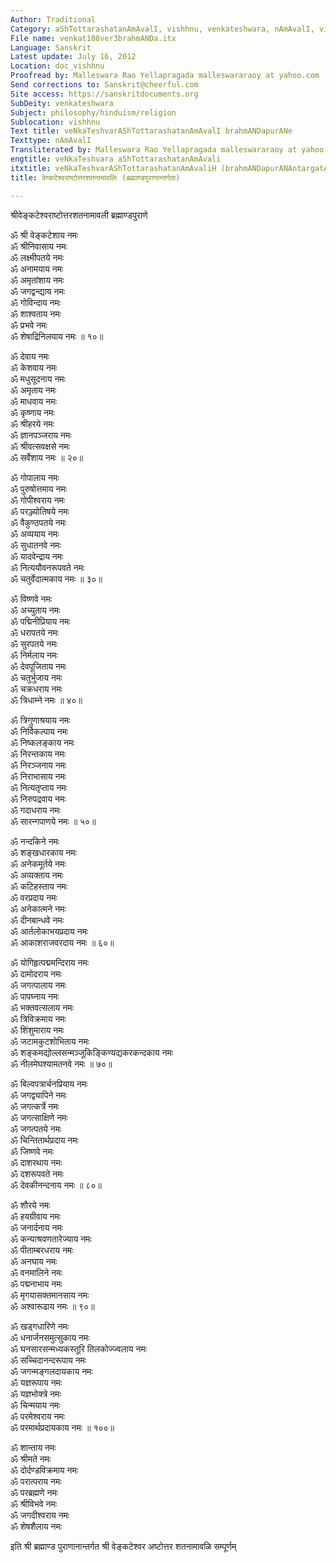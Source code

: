 ```yaml
---
Author: Traditional
Category: aShTottarashatanAmAvalI, vishhnu, venkateshwara, nAmAvalI, vishnu
File name: venkat108ver3brahmANDa.itx
Language: Sanskrit
Latest update: July 16, 2012
Location: doc_vishhnu
Proofread by: Malleswara Rao Yellapragada malleswararaoy at yahoo.com
Send corrections to: Sanskrit@cheerful.com
Site access: https://sanskritdocuments.org
SubDeity: venkateshwara
Subject: philosophy/hinduism/religion
Sublocation: vishhnu
Text title: veNkaTeshvarAShTottarashatanAmAvalI brahmANDapurANe
Texttype: nAmAvalI
Transliterated by: Malleswara Rao Yellapragada malleswararaoy at yahoo.com
engtitle: veNkaTeshvara aShTottarashatanAmAvali
itxtitle: veNkaTeshvarAShTottarashatanAmAvaliH (brahmANDapurANAntargatA)
title: वेण्कटेश्वराष्टोत्तरशतनामावलिः (ब्रह्माण्डपुराणान्तर्गता)

---
```

  
 श्रीवेङ्कटेश्वराष्टोत्तरशतनामावली ब्रह्माण्डपुराणे   
  
ॐ श्री वेङ्कटेशाय नमः  
ॐ श्रीनिवासाय नमः  
ॐ लक्ष्मीपतये नमः  
ॐ अनामयाय नमः  
ॐ अमृतांशाय नमः  
ॐ जगद्वन्द्याय नमः  
ॐ गोविन्दाय नमः  
ॐ शाश्वताय नमः  
ॐ प्रभवे नमः  
ॐ शेषाद्रिनिलयाय नमः ॥ १०॥  
  
ॐ देवाय नमः  
ॐ केशवाय नमः  
ॐ मधुसूदनाय नमः  
ॐ अमृताय नमः  
ॐ माधवाय नमः  
ॐ कृष्णाय नमः  
ॐ श्रीहरये नमः  
ॐ ज्ञानपञ्जराय नमः  
ॐ श्रीवत्सवक्षसे नमः  
ॐ सर्वेशाय नमः ॥ २०॥  
  
ॐ गोपालाय नमः  
ॐ पुरुषोत्तमाय नमः  
ॐ गोपीश्वराय नमः  
ॐ परञ्ज्योतिषये नमः  
ॐ वैकुण्ठपतये नमः  
ॐ अव्ययाय नमः  
ॐ सुधातनवे नमः  
ॐ यादवेन्द्राय नमः  
ॐ नित्ययौवनरूपवते नमः  
ॐ चतुर्वेदात्मकाय नमः ॥ ३०॥  
  
ॐ विष्णवे नमः  
ॐ अच्युताय नमः  
ॐ पद्मिनीप्रियाय नमः  
ॐ धरापतये नमः  
ॐ सुरपतये नमः  
ॐ निर्मलाय नमः  
ॐ देवपूजिताय नमः  
ॐ चतुर्भुजाय नमः  
ॐ चक्रधराय नमः  
ॐ त्रिधाम्ने नमः ॥ ४०॥  
  
ॐ त्रिगुणाश्रयाय नमः  
ॐ निर्विकल्पाय नमः  
ॐ निष्कलङ्काय नमः  
ॐ निरन्तकाय नमः  
ॐ निरञ्जनाय नमः  
ॐ निराभासाय नमः  
ॐ नित्यतृप्ताय नमः  
ॐ निरुपद्रवाय नमः  
ॐ गदाधराय नमः  
ॐ सारन्गपाणये नमः ॥ ५०॥  
  
ॐ नन्दकिने नमः   
ॐ शङ्खधारकाय नमः  
ॐ अनेकमूर्तये नमः  
ॐ अव्यक्ताय नमः  
ॐ कटिहस्ताय नमः  
ॐ वरप्रदाय नमः  
ॐ अनेकात्मने नमः  
ॐ दीनबान्धवे नमः  
ॐ आर्तलोकाभयप्रदाय नमः  
ॐ आकाशराजवरदाय नमः ॥ ६०॥  
  
ॐ योगिहृत्पद्ममन्दिराय नमः   
ॐ दामोदराय नमः  
ॐ जगत्पालाय नमः  
ॐ पापघ्नाय नमः  
ॐ भक्तवत्सलाय नमः  
ॐ त्रिविक्रमाय नमः  
ॐ शिंशुमाराय नमः  
ॐ जटामकुटशोभिताय नमः  
ॐ शङ्कमद्योल्लसन्मञ्जूकिङ्किण्यद्यकरकन्दकाय नमः  
ॐ नीलमेघश्यामतनवे नमः ॥ ७०॥  
  
ॐ बिल्वपत्रार्चनप्रियाय नमः   
ॐ जगद्व्यापिने नमः  
ॐ जगत्कर्त्रे नमः  
ॐ जगत्साक्षिणे नमः  
ॐ जगत्पतये नमः  
ॐ चिन्तितार्थप्रदाय नमः  
ॐ जिष्णवे नमः  
ॐ दाशरथाय नमः  
ॐ दशरूपवते नमः  
ॐ देवकीनन्दनाय नमः ॥ ८०॥  
  
ॐ शौरये नमः  
ॐ हयग्रीवाय नमः  
ॐ जनार्दनाय नमः  
ॐ कन्याश्रवणतारेज्याय नमः  
ॐ पीताम्बरधराय नमः  
ॐ अनघाय नमः  
ॐ वनमालिने नमः  
ॐ पद्मनाभाय नमः  
ॐ मृगयासक्तमानसाय नमः  
ॐ अश्वारूढाय नमः ॥ ९०॥  
  
ॐ खड्गधारिणे नमः   
ॐ धनार्जनसमुत्सुकाय नमः  
ॐ घनसारसन्मध्यकस्तूरि तिलकोज्ज्वलाय नमः  
ॐ सच्चिदानन्दरूपाय नमः  
ॐ जगन्मङ्गलदायकाय नमः  
ॐ यज्ञरूपाय नमः  
ॐ यज्ञभोक्त्रे नमः  
ॐ चिन्मयाय नमः  
ॐ परमेश्वराय नमः   
ॐ परमार्थप्रदायकाय नमः ॥ १००॥  
  
ॐ शान्ताय नमः  
ॐ श्रीमते नमः  
ॐ दोर्दण्डविक्रमाय नमः  
ॐ परात्पराय नमः  
ॐ परब्रह्मणे नमः  
ॐ श्रीविभवे नमः  
ॐ जगदीश्वराय नमः  
ॐ शेषशैलाय नमः  
  
इति श्री ब्रह्माण्ड पुराणानान्तर्गत श्री वेङ्कटेश्वर अष्टोत्तर शतनामावळि सम्पूर्णम्  
  
  
